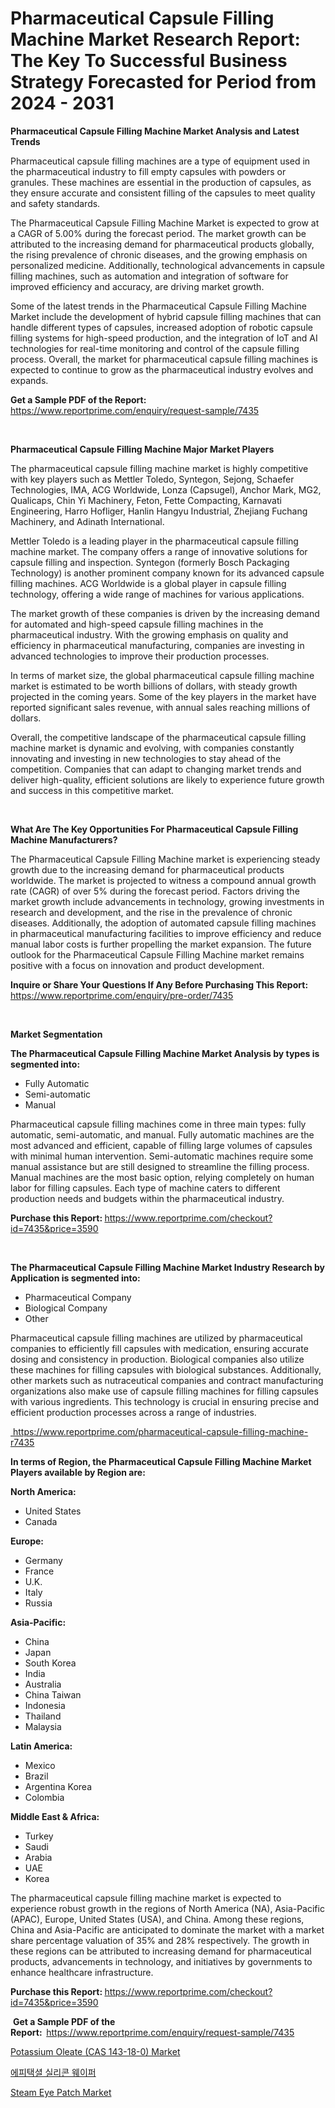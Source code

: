 <p><h1>Pharmaceutical Capsule Filling Machine Market Research Report: The Key To Successful Business Strategy Forecasted for Period from 2024 - 2031</h1></p><p><strong>Pharmaceutical Capsule Filling Machine Market Analysis and Latest Trends</strong></p>
<p><p>Pharmaceutical capsule filling machines are a type of equipment used in the pharmaceutical industry to fill empty capsules with powders or granules. These machines are essential in the production of capsules, as they ensure accurate and consistent filling of the capsules to meet quality and safety standards.</p><p>The Pharmaceutical Capsule Filling Machine Market is expected to grow at a CAGR of 5.00% during the forecast period. The market growth can be attributed to the increasing demand for pharmaceutical products globally, the rising prevalence of chronic diseases, and the growing emphasis on personalized medicine. Additionally, technological advancements in capsule filling machines, such as automation and integration of software for improved efficiency and accuracy, are driving market growth.</p><p>Some of the latest trends in the Pharmaceutical Capsule Filling Machine Market include the development of hybrid capsule filling machines that can handle different types of capsules, increased adoption of robotic capsule filling systems for high-speed production, and the integration of IoT and AI technologies for real-time monitoring and control of the capsule filling process. Overall, the market for pharmaceutical capsule filling machines is expected to continue to grow as the pharmaceutical industry evolves and expands.</p></p>
<p><strong>Get a Sample PDF of the Report:&nbsp;</strong> <a href="https://www.reportprime.com/enquiry/request-sample/7435">https://www.reportprime.com/enquiry/request-sample/7435</a></p>
<p>&nbsp;</p>
<p><strong>Pharmaceutical Capsule Filling Machine Major Market Players</strong></p>
<p><p>The pharmaceutical capsule filling machine market is highly competitive with key players such as Mettler Toledo, Syntegon, Sejong, Schaefer Technologies, IMA, ACG Worldwide, Lonza (Capsugel), Anchor Mark, MG2, Qualicaps, Chin Yi Machinery, Feton, Fette Compacting, Karnavati Engineering, Harro Hofliger, Hanlin Hangyu Industrial, Zhejiang Fuchang Machinery, and Adinath International.</p><p>Mettler Toledo is a leading player in the pharmaceutical capsule filling machine market. The company offers a range of innovative solutions for capsule filling and inspection. Syntegon (formerly Bosch Packaging Technology) is another prominent company known for its advanced capsule filling machines. ACG Worldwide is a global player in capsule filling technology, offering a wide range of machines for various applications.</p><p>The market growth of these companies is driven by the increasing demand for automated and high-speed capsule filling machines in the pharmaceutical industry. With the growing emphasis on quality and efficiency in pharmaceutical manufacturing, companies are investing in advanced technologies to improve their production processes.</p><p>In terms of market size, the global pharmaceutical capsule filling machine market is estimated to be worth billions of dollars, with steady growth projected in the coming years. Some of the key players in the market have reported significant sales revenue, with annual sales reaching millions of dollars.</p><p>Overall, the competitive landscape of the pharmaceutical capsule filling machine market is dynamic and evolving, with companies constantly innovating and investing in new technologies to stay ahead of the competition. Companies that can adapt to changing market trends and deliver high-quality, efficient solutions are likely to experience future growth and success in this competitive market.</p></p>
<p>&nbsp;</p>
<p><strong>What Are The Key Opportunities For Pharmaceutical Capsule Filling Machine Manufacturers?</strong></p>
<p><p>The Pharmaceutical Capsule Filling Machine market is experiencing steady growth due to the increasing demand for pharmaceutical products worldwide. The market is projected to witness a compound annual growth rate (CAGR) of over 5% during the forecast period. Factors driving the market growth include advancements in technology, growing investments in research and development, and the rise in the prevalence of chronic diseases. Additionally, the adoption of automated capsule filling machines in pharmaceutical manufacturing facilities to improve efficiency and reduce manual labor costs is further propelling the market expansion. The future outlook for the Pharmaceutical Capsule Filling Machine market remains positive with a focus on innovation and product development.</p></p>
<p><strong>Inquire or Share Your Questions If Any Before Purchasing This Report:</strong> <a href="https://www.reportprime.com/enquiry/pre-order/7435">https://www.reportprime.com/enquiry/pre-order/7435</a></p>
<p>&nbsp;</p>
<p><strong>Market Segmentation</strong></p>
<p><strong>The Pharmaceutical Capsule Filling Machine Market Analysis by types is segmented into:</strong></p>
<p><ul><li>Fully Automatic</li><li>Semi-automatic</li><li>Manual</li></ul></p>
<p><p>Pharmaceutical capsule filling machines come in three main types: fully automatic, semi-automatic, and manual. Fully automatic machines are the most advanced and efficient, capable of filling large volumes of capsules with minimal human intervention. Semi-automatic machines require some manual assistance but are still designed to streamline the filling process. Manual machines are the most basic option, relying completely on human labor for filling capsules. Each type of machine caters to different production needs and budgets within the pharmaceutical industry.</p></p>
<p><strong>Purchase this Report:&nbsp;</strong><a href="https://www.reportprime.com/checkout?id=7435&price=3590">https://www.reportprime.com/checkout?id=7435&price=3590</a></p>
<p>&nbsp;</p>
<p><strong>The Pharmaceutical Capsule Filling Machine Market Industry Research by Application is segmented into:</strong></p>
<p><ul><li>Pharmaceutical Company</li><li>Biological Company</li><li>Other</li></ul></p>
<p><p>Pharmaceutical capsule filling machines are utilized by pharmaceutical companies to efficiently fill capsules with medication, ensuring accurate dosing and consistency in production. Biological companies also utilize these machines for filling capsules with biological substances. Additionally, other markets such as nutraceutical companies and contract manufacturing organizations also make use of capsule filling machines for filling capsules with various ingredients. This technology is crucial in ensuring precise and efficient production processes across a range of industries.</p></p>
<p><a href="https://www.reportprime.com/pharmaceutical-capsule-filling-machine-r7435">&nbsp;https://www.reportprime.com/pharmaceutical-capsule-filling-machine-r7435</a></p>
<p><strong>In terms of Region, the Pharmaceutical Capsule Filling Machine Market Players available by Region are:</strong></p>
<p>
    <p> <strong> North America: </strong>
        <ul>
            <li>United States</li>
            <li>Canada</li>
        </ul>
        </p> 
    <p> <strong> Europe: </strong>
        <ul>
            <li>Germany</li>
            <li>France</li>
            <li>U.K.</li>
            <li>Italy</li>
            <li>Russia</li>
        </ul>
        </p> 
    <p> <strong> Asia-Pacific: </strong>
        <ul>
            <li>China</li>
            <li>Japan</li>
            <li>South Korea</li>
            <li>India</li>
            <li>Australia</li>
            <li>China Taiwan</li>
            <li>Indonesia</li>
            <li>Thailand</li>
            <li>Malaysia</li>
        </ul>
        </p> 
    <p> <strong> Latin America: </strong>
        <ul>
            <li>Mexico</li>
            <li>Brazil</li>
            <li>Argentina Korea</li>
            <li>Colombia</li>
        </ul>
        </p> 
    <p> <strong> Middle East & Africa: </strong>
        <ul>
            <li>Turkey</li>
            <li>Saudi</li>
            <li>Arabia</li>
            <li>UAE</li>
            <li>Korea</li>
        </ul>
    </p>
    </p>
<p><p>The pharmaceutical capsule filling machine market is expected to experience robust growth in the regions of North America (NA), Asia-Pacific (APAC), Europe, United States (USA), and China. Among these regions, China and Asia-Pacific are anticipated to dominate the market with a market share percentage valuation of 35% and 28% respectively. The growth in these regions can be attributed to increasing demand for pharmaceutical products, advancements in technology, and initiatives by governments to enhance healthcare infrastructure.</p></p>
<p><strong>Purchase this Report: </strong><a href="https://www.reportprime.com/checkout?id=7435&price=3590">https://www.reportprime.com/checkout?id=7435&price=3590</a></p>
<p>&nbsp;<strong>Get a Sample PDF of the Report:&nbsp;&nbsp;</strong><a href="https://www.reportprime.com/enquiry/request-sample/7435">https://www.reportprime.com/enquiry/request-sample/7435</a></p>
<p><strong></strong></p>
<p><p><a href="https://www.linkedin.com/pulse/potassium-oleate-cas-143-18-0-market-analysis-size-global-industry-lm4gf?trackingId=ss19iZ6bHmxGiAEd8HCL5w%3D%3D">Potassium Oleate (CAS 143-18-0) Market</a></p><p><a href="https://github.com/oajzkywllm460/Market-Research-Report-List-1/blob/main/527384224034.md">에피택셜 실리콘 웨이퍼</a></p><p><a href="https://www.linkedin.com/pulse/steam-eye-patch-market-size-global-industry-overview-segmentation-93wxf?trackingId=RxdWYL9SYuMcF8SBAcsIXA%3D%3D">Steam Eye Patch Market</a></p></p>
